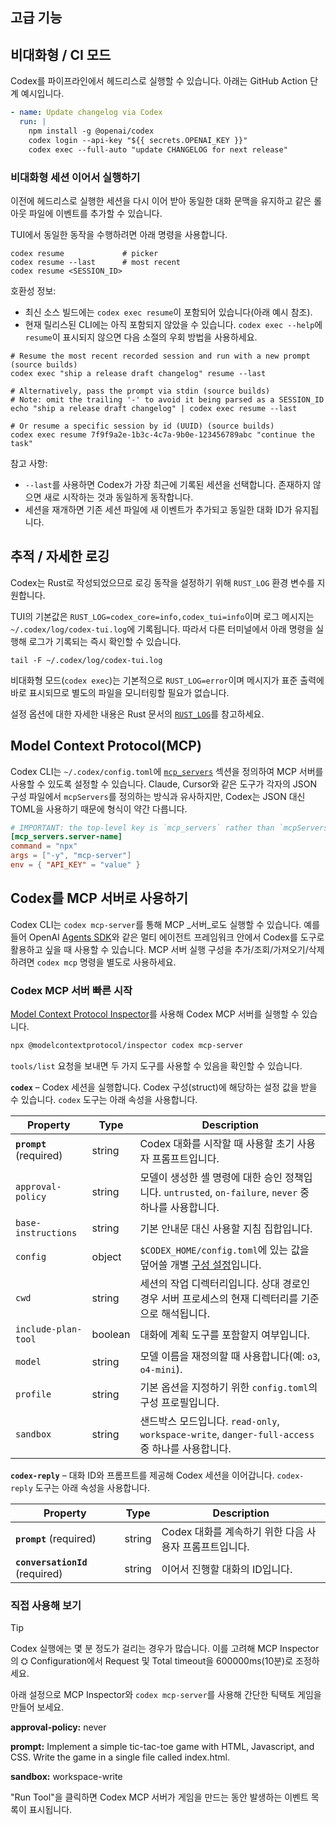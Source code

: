 ## 고급 기능

## 비대화형 / CI 모드

Codex를 파이프라인에서 헤드리스로 실행할 수 있습니다. 아래는 GitHub Action 단계 예시입니다.

```yaml
- name: Update changelog via Codex
  run: |
    npm install -g @openai/codex
    codex login --api-key "${{ secrets.OPENAI_KEY }}"
    codex exec --full-auto "update CHANGELOG for next release"
```

### 비대화형 세션 이어서 실행하기

이전에 헤드리스로 실행한 세션을 다시 이어 받아 동일한 대화 문맥을 유지하고 같은 롤아웃 파일에 이벤트를 추가할 수 있습니다.

TUI에서 동일한 동작을 수행하려면 아래 명령을 사용합니다.

```shell
codex resume             # picker
codex resume --last      # most recent
codex resume <SESSION_ID>
```

호환성 정보:

- 최신 소스 빌드에는 `codex exec resume`이 포함되어 있습니다(아래 예시 참조).
- 현재 릴리스된 CLI에는 아직 포함되지 않았을 수 있습니다. `codex exec --help`에 `resume`이 표시되지 않으면 다음 소절의 우회 방법을 사용하세요.

```shell
# Resume the most recent recorded session and run with a new prompt (source builds)
codex exec "ship a release draft changelog" resume --last

# Alternatively, pass the prompt via stdin (source builds)
# Note: omit the trailing '-' to avoid it being parsed as a SESSION_ID
echo "ship a release draft changelog" | codex exec resume --last

# Or resume a specific session by id (UUID) (source builds)
codex exec resume 7f9f9a2e-1b3c-4c7a-9b0e-123456789abc "continue the task"
```

참고 사항:

- `--last`를 사용하면 Codex가 가장 최근에 기록된 세션을 선택합니다. 존재하지 않으면 새로 시작하는 것과 동일하게 동작합니다.
- 세션을 재개하면 기존 세션 파일에 새 이벤트가 추가되고 동일한 대화 ID가 유지됩니다.

## 추적 / 자세한 로깅

Codex는 Rust로 작성되었으므로 로깅 동작을 설정하기 위해 `RUST_LOG` 환경 변수를 지원합니다.

TUI의 기본값은 `RUST_LOG=codex_core=info,codex_tui=info`이며 로그 메시지는 `~/.codex/log/codex-tui.log`에 기록됩니다. 따라서 다른 터미널에서 아래 명령을 실행해 로그가 기록되는 즉시 확인할 수 있습니다.

```
tail -F ~/.codex/log/codex-tui.log
```

비대화형 모드(`codex exec`)는 기본적으로 `RUST_LOG=error`이며 메시지가 표준 출력에 바로 표시되므로 별도의 파일을 모니터링할 필요가 없습니다.

설정 옵션에 대한 자세한 내용은 Rust 문서의 [`RUST_LOG`](https://docs.rs/env_logger/latest/env_logger/#enabling-logging)를 참고하세요.

## Model Context Protocol(MCP)

Codex CLI는 `~/.codex/config.toml`에 [`mcp_servers`](./config.md#mcp_servers) 섹션을 정의하여 MCP 서버를 사용할 수 있도록 설정할 수 있습니다. Claude, Cursor와 같은 도구가 각자의 JSON 구성 파일에서 `mcpServers`를 정의하는 방식과 유사하지만, Codex는 JSON 대신 TOML을 사용하기 때문에 형식이 약간 다릅니다.

```toml
# IMPORTANT: the top-level key is `mcp_servers` rather than `mcpServers`.
[mcp_servers.server-name]
command = "npx"
args = ["-y", "mcp-server"]
env = { "API_KEY" = "value" }
```

## Codex를 MCP 서버로 사용하기

Codex CLI는 `codex mcp-server`를 통해 MCP _서버_로도 실행할 수 있습니다. 예를 들어 OpenAI [Agents SDK](https://platform.openai.com/docs/guides/agents)와 같은 멀티 에이전트 프레임워크 안에서 Codex를 도구로 활용하고 싶을 때 사용할 수 있습니다. MCP 서버 실행 구성을 추가/조회/가져오기/삭제하려면 `codex mcp` 명령을 별도로 사용하세요.

### Codex MCP 서버 빠른 시작

[Model Context Protocol Inspector](https://modelcontextprotocol.io/legacy/tools/inspector)를 사용해 Codex MCP 서버를 실행할 수 있습니다.

``` bash
npx @modelcontextprotocol/inspector codex mcp-server
```

`tools/list` 요청을 보내면 두 가지 도구를 사용할 수 있음을 확인할 수 있습니다.

**`codex`** – Codex 세션을 실행합니다. Codex 구성(struct)에 해당하는 설정 값을 받을 수 있습니다. `codex` 도구는 아래 속성을 사용합니다.

Property | Type | Description
---------|------|-------------
**`prompt`** (required) | string | Codex 대화를 시작할 때 사용할 초기 사용자 프롬프트입니다.
`approval-policy` | string | 모델이 생성한 셸 명령에 대한 승인 정책입니다. `untrusted`, `on-failure`, `never` 중 하나를 사용합니다.
`base-instructions` | string | 기본 안내문 대신 사용할 지침 집합입니다.
`config` | object | `$CODEX_HOME/config.toml`에 있는 값을 덮어쓸 개별 [구성 설정](https://github.com/openai/codex/blob/main/docs/config.md#config)입니다.
`cwd` | string | 세션의 작업 디렉터리입니다. 상대 경로인 경우 서버 프로세스의 현재 디렉터리를 기준으로 해석됩니다.
`include-plan-tool` | boolean | 대화에 계획 도구를 포함할지 여부입니다.
`model` | string | 모델 이름을 재정의할 때 사용합니다(예: `o3`, `o4-mini`).
`profile` | string | 기본 옵션을 지정하기 위한 `config.toml`의 구성 프로필입니다.
`sandbox` | string | 샌드박스 모드입니다. `read-only`, `workspace-write`, `danger-full-access` 중 하나를 사용합니다.

**`codex-reply`** – 대화 ID와 프롬프트를 제공해 Codex 세션을 이어갑니다. `codex-reply` 도구는 아래 속성을 사용합니다.

Property | Type | Description
---------|------|-------------
**`prompt`** (required) | string | Codex 대화를 계속하기 위한 다음 사용자 프롬프트입니다.
**`conversationId`** (required) | string | 이어서 진행할 대화의 ID입니다.

### 직접 사용해 보기

> [!TIP]
> Codex 실행에는 몇 분 정도가 걸리는 경우가 많습니다. 이를 고려해 MCP Inspector의 ⛭ Configuration에서 Request 및 Total timeout을 600000ms(10분)로 조정하세요.

아래 설정으로 MCP Inspector와 `codex mcp-server`를 사용해 간단한 틱택토 게임을 만들어 보세요.

**approval-policy:** never

**prompt:** Implement a simple tic-tac-toe game with HTML, Javascript, and CSS. Write the game in a single file called index.html.

**sandbox:** workspace-write

"Run Tool"을 클릭하면 Codex MCP 서버가 게임을 만드는 동안 발생하는 이벤트 목록이 표시됩니다.
